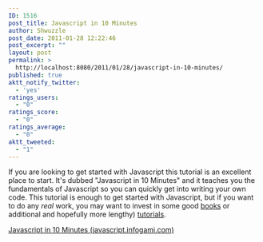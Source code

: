 ```yaml
---
ID: 1516
post_title: Javascript in 10 Minutes
author: Shwuzzle
post_date: 2011-01-28 12:22:46
post_excerpt: ""
layout: post
permalink: >
  http://localhost:8080/2011/01/28/javascript-in-10-minutes/
published: true
aktt_notify_twitter:
  - 'yes'
ratings_users:
  - "0"
ratings_score:
  - "0"
ratings_average:
  - "0"
aktt_tweeted:
  - "1"
---
```

If you are looking to get started with Javascript this tutorial is an excellent place to start. It's dubbed  "Javascript in 10 Minutes" and it teaches you the fundamentals of Javascript so you can quickly get into writing your own code. This tutorial is enough to get started with Javascript, but if you want to do any <em>real</em> work, you may want to invest in some good <a href="http://javascript.infogami.com/Javascript_in_Ten_Minutes/">books</a> or additional and hopefully more lengthy) <a href="http://tinyurl.com/4gmzgkg">tutorials</a>.

<a href="http://javascript.infogami.com/Javascript_in_Ten_Minutes/">Javascript in 10 Minutes (javascript.infogami.com)</a>